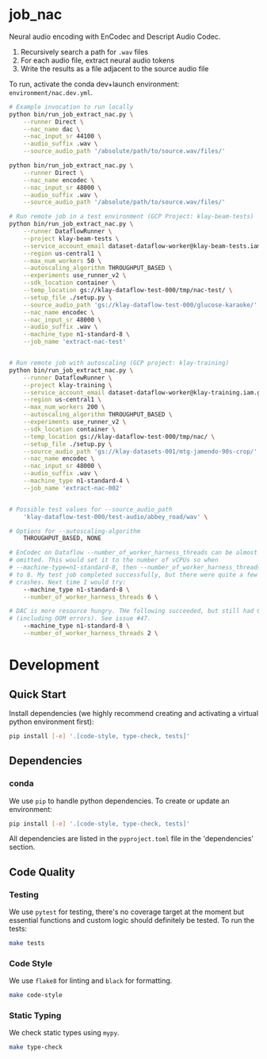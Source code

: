 # job_nac

Neural audio encoding with EnCodec and Descript Audio Codec.

1. Recursively search a path for `.wav` files
1. For each audio file, extract neural audio tokens
1. Write the results as a file adjacent to the source audio file

To run, activate the conda dev+launch environment: `environment/nac.dev.yml`.

```bash
# Example invocation to run locally
python bin/run_job_extract_nac.py \
    --runner Direct \
    --nac_name dac \
    --nac_input_sr 44100 \
    --audio_suffix .wav \
    --source_audio_path '/absolute/path/to/source.wav/files/'

python bin/run_job_extract_nac.py \
    --runner Direct \
    --nac_name encodec \
    --nac_input_sr 48000 \
    --audio_suffix .wav \
    --source_audio_path '/absolute/path/to/source.wav/files/'

# Run remote job in a test environment (GCP Project: klay-beam-tests)
python bin/run_job_extract_nac.py \
    --runner DataflowRunner \
    --project klay-beam-tests \
    --service_account_email dataset-dataflow-worker@klay-beam-tests.iam.gserviceaccount.com \
    --region us-central1 \
    --max_num_workers 50 \
    --autoscaling_algorithm THROUGHPUT_BASED \
    --experiments use_runner_v2 \
    --sdk_location container \
    --temp_location gs://klay-dataflow-test-000/tmp/nac-test/ \
    --setup_file ./setup.py \
    --source_audio_path 'gs://klay-dataflow-test-000/glucose-karaoke/' \
    --nac_name encodec \
    --nac_input_sr 48000 \
    --audio_suffix .wav \
    --machine_type n1-standard-8 \
    --job_name 'extract-nac-test'


# Run remote job with autoscaling (GCP project: klay-training)
python bin/run_job_extract_nac.py \
    --runner DataflowRunner \
    --project klay-training \
    --service_account_email dataset-dataflow-worker@klay-training.iam.gserviceaccount.com \
    --region us-central1 \
    --max_num_workers 200 \
    --autoscaling_algorithm THROUGHPUT_BASED \
    --experiments use_runner_v2 \
    --sdk_location container \
    --temp_location gs://klay-dataflow-test-000/tmp/nac/ \
    --setup_file ./setup.py \
    --source_audio_path 'gs://klay-datasets-001/mtg-jamendo-90s-crop/' \
    --nac_name encodec \
    --nac_input_sr 48000 \
    --audio_suffix .wav \
    --machine_type n1-standard-4 \
    --job_name 'extract-nac-002'


# Possible test values for --source_audio_path
    'klay-dataflow-test-000/test-audio/abbey_road/wav' \

# Options for --autoscaling-algorithm
    THROUGHPUT_BASED, NONE

# EnCodec on Dataflow --number_of_worker_harness_threads can be almost be
# omitted. This would set it to the number of vCPUs so when
# --machine-type=n1-standard-8, then --number_of_worker_harness_threads defaults
# to 8. My test job completed successfully, but there were quite a few OOM
# crashes. Next time I would try:
    --machine_type n1-standard-8 \
    --number_of_worker_harness_threads 6 \

# DAC is more resource hungry. THe following succeeded, but still had OOM errors
# (including OOM errors). See issue #47.
    --machine_type n1-standard-8 \
    --number_of_worker_harness_threads 2 \
```

# Development
## Quick Start
Install dependencies (we highly recommend creating and activating a virtual
python environment first):

```sh
pip install [-e] '.[code-style, type-check, tests]'
```

## Dependencies
### conda
We use `pip` to handle python dependencies.  To create or update an environment:

```sh
pip install [-e] '.[code-style, type-check, tests]'
```

All dependencies are listed in the `pyproject.toml` file in the 'dependencies'
section.

## Code Quality
### Testing
We use `pytest` for testing, there's no coverage target at the moment but
essential functions and custom logic should definitely be tested. To run the
tests:
```sh
make tests
```

### Code Style
We use `flake8` for linting and `black` for formatting.

```sh
make code-style
```

### Static Typing
We check static types using `mypy`.
```sh
make type-check
```

